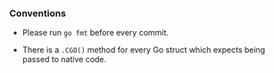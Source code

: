 ### Conventions

- Please run `go fmt` before every commit.

- There is a `.CGO()` method for every Go struct which expects being passed to
native code.
